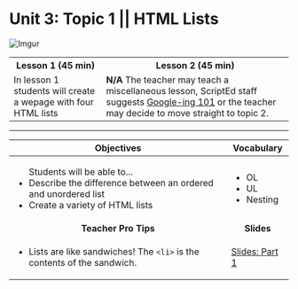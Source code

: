 # Unit 3: Topic 1 || HTML Lists
 ![Imgur](http://i.imgur.com/0fWa0jv.gif)
 
<table>
<tr>
	<th>Lesson 1 (45 min)</th>
	<th>Lesson 2 (45 min)</th>
</tr>
<tr>
	<td>In lesson 1 students will create a wepage with four HTML lists  </td>
	<td> <strong>N/A</strong> The teacher may teach a miscellaneous lesson, ScriptEd staff suggests <a href="https://github.com/ScriptEdcurriculum/curriculum2016/tree/master/miscLessons/googling101">Google-ing 101</a> or the teacher may decide to move straight to topic 2. </td>
</tr>
</table>

***

| Objectives | Vocabulary |
|-------|-------|
| <ul>Students will be able to...<li> Describe the difference between an ordered and unordered list</li> <li>Create a variety of HTML lists</li> </ul>  | <ul> <li>OL</li> <li>UL</li> <li>Nesting</li></ul> | 
| <center> **Teacher Pro Tips** </center> |<center> **Slides** </center> |
|<ul><li>Lists are like sandwiches! The `<li>` is the contents of the sandwich.</li></ul>| [Slides: Part 1](https://docs.google.com/presentation/d/1nOUO56S9smasNMTusVWs9kCCg4DgrKDc1GLwkFx-OUQ/edit?usp=sharing) | 


